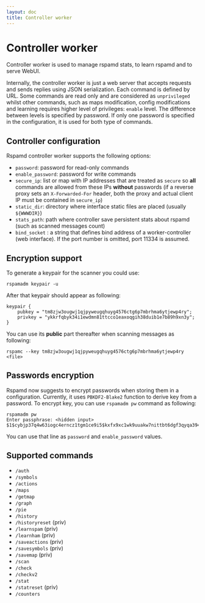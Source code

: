 ```yaml
---
layout: doc
title: Controller worker
---
```

# Controller worker

Controller worker is used to manage rspamd stats, to learn rspamd and to serve WebUI.

Internally, the controller worker is just a web server that accepts requests and sends replies using JSON serialization.
Each command is defined by URL. Some commands are read only and are considered as `unprivileged` whilst other commands, such as
maps modification, config modifications and learning requires higher level of privileges: `enable` level. The difference between levels is specified
by password. If only one password is specified in the configuration, it is used for both type of commands.

## Controller configuration

Rspamd controller worker supports the following options:

* `password`: password for read-only commands
* `enable_password`: password for write commands
* `secure_ip`: list or map with IP addresses that are treated as `secure` so **all** commands are allowed from these IPs **without** passwords (if a reverse proxy sets an `X-Forwarded-For` header, both the proxy and actual client IP must be contained in `secure_ip`)
* `static_dir`: directory where interface static files are placed (usually `${WWWDIR}`)
* `stats_path`: path where controller save persistent stats about rspamd (such as scanned messages count)
* `bind_socket` : a string that defines bind address of a worker-controller (web interface). If the port number is omitted, port 11334 is assumed.

## Encryption support

To generate a keypair for the scanner you could use:

    rspamadm keypair -u

After that keypair should appear as following:

~~~ucl
keypair {
    pubkey = "tm8zjw3ougwj1qjpyweugqhuyg4576ctg6p7mbrhma6ytjewp4ry";
    privkey = "ykkrfqbyk34i1ewdmn81ttcco1eaxoqgih38duib1e7b89h9xn3y";
}
~~~

You can use its **public** part thereafter when scanning messages as following:

    rspamc --key tm8zjw3ougwj1qjpyweugqhuyg4576ctg6p7mbrhma6ytjewp4ry <file>

## Passwords encryption

Rspamd now suggests to encrypt passwords when storing them in a configuration. Currently, it uses `PBKDF2-Blake2` function to derive key from a password. To encrypt key, you can use `rspamadm pw` command as following:

    rspamadm pw
    Enter passphrase: <hidden input>
    $1$cybjp37q4w63iogc4erncz1tgm1ce9i5$kxfx9xc1wk9uuakw7nittbt6dgf3qyqa394cnradg191iqgxr8kb

You can use that line as `password` and `enable_password` values.

## Supported commands

* `/auth`
* `/symbols`
* `/actions`
* `/maps`
* `/getmap`
* `/graph`
* `/pie`
* `/history`
* `/historyreset` (priv)
* `/learnspam` (priv)
* `/learnham` (priv)
* `/saveactions` (priv)
* `/savesymbols` (priv)
* `/savemap` (priv)
* `/scan`
* `/check`
* `/checkv2`
* `/stat`
* `/statreset` (priv)
* `/counters`
